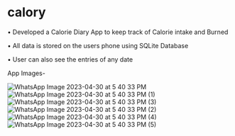 # calory

• Developed a Calorie Diary App to keep track of Calorie intake and Burned

• All data is stored on the users phone using SQLite Database

• User can also see the entries of any date

App Images-

![WhatsApp Image 2023-04-30 at 5 40 33 PM](https://user-images.githubusercontent.com/71614009/235352444-b7432333-82cc-49d1-ab7d-01759fab53a5.jpeg)
![WhatsApp Image 2023-04-30 at 5 40 33 PM (1)](https://user-images.githubusercontent.com/71614009/235352455-0cf0449c-bed0-48dd-893b-ea7de4f060af.jpeg)
![WhatsApp Image 2023-04-30 at 5 40 33 PM (3)](https://user-images.githubusercontent.com/71614009/235352461-291106e3-b3e2-45f1-8587-9f50a9878fa2.jpeg)
![WhatsApp Image 2023-04-30 at 5 40 33 PM (2)](https://user-images.githubusercontent.com/71614009/235352469-c0758e04-18dd-423b-a299-c25019e05b75.jpeg)
![WhatsApp Image 2023-04-30 at 5 40 33 PM (4)](https://user-images.githubusercontent.com/71614009/235352490-f755f308-b64b-48ed-886c-43e1c6bf5620.jpeg)
![WhatsApp Image 2023-04-30 at 5 40 33 PM (5)](https://user-images.githubusercontent.com/71614009/235352501-9b9d0877-cd38-4e38-9ad5-e6684f33d07d.jpeg)

